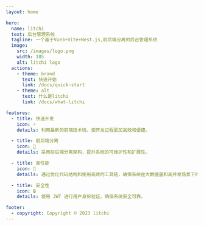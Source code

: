 ```yaml
---
layout: home

hero:
  name: litchi
  text: 后台管理系统
  tagline: 一个基于Vue3+Vite+Nest.js,前后端分离的后台管理系统
  image:
    src: /images/logo.png
    width: 185
    alt: litchi logo
  actions:
    - theme: brand
      text: 快速开始
      link: /docs/quick-start
    - theme: alt
      text: 什么是litchi
      link: /docs/what-litchi

features:
  - title: 快速开发
    icon: ⚡
    details: 利用最新的前端技术栈，使开发过程更加高效和便捷。

  - title: 前后端分离
    icon: 🚀
    details: 采用前后端分离架构，提升系统的可维护性和扩展性。

  - title: 高性能
    icon: 🌟
    details: 通过优化代码结构和使用高效的工具链，确保系统在大数据量和高并发场景下的稳定运行。

  - title: 安全性
    icon: 🔒
    details: 使用 JWT 进行用户身份验证，确保系统安全可靠。

footer:
  - copyright: Copyright © 2023 litchi
---
```

